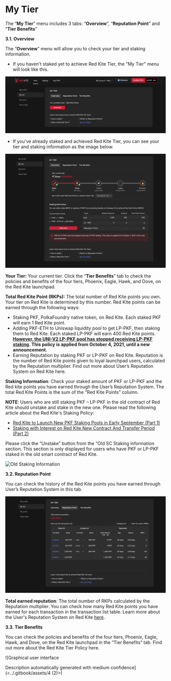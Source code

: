 # My Tier

The “**My Tier**” menu includes 3 tabs: “**Overview**”, “**Reputation Point**” and “**Tier Benefits**”

**3.1. Overview**

The “**Overview**” menu will allow you to check your tier and staking information.

* If you haven't staked yet to achieve Red Kite Tier, the "My Tier" menu will look like this.

![My Tier - Users have not yet staked](../.gitbook/assets/0)

* If you've already staked and achieved Red Kite Tier, you can see your tier and staking information as the image below.

![My Tier - Users have staked](<../.gitbook/assets/1 (2)>)

**Your Tier:** Your current tier. Click the “**Tier Benefits**” tab to check the policies and benefits of the four tiers, Phoenix, Eagle, Hawk, and Dove, on the Red Kite launchpad.

**Total Red Kite Point (RKPs):** The total number of Red Kite points you own. Your tier on Red Kite is determined by this number. Red Kite points can be earned through the following ways:

* Staking PKF, PolkaFoundry native token, on Red Kite. Each staked PKF will earn 1 Red Kite point.
* Adding PKF-ETH to Uniswap liquidity pool to get LP-PKF, then staking them to Red Kite. Each staked LP-PKF will earn 400 Red Kite points. [**However, the UNI-V2 LP-PKF pool has stopped receiving LP-PKF staking**](https://twitter.com/PolkaFoundry/status/1444950425426284544?s=20)**. This policy is applied from October 4, 2021, until a new announcement.**&#x20;
* Earning Reputation by staking PKF or LP-PKF on Red Kite. Reputation is the number of Red Kite points given to loyal launchpad users, calculated by the Reputation multiplier. Find out more about User’s Reputation System on Red Kite here.

**Staking Information**: Check your staked amount of PKF or LP-PKF and the Red kite points you have earned through the User’s Reputation System. The total Red Kite Points is the sum of the “Red Kite Points” column.

**NOTE**: Users who are still staking PKF – LP-PKF in the old contract of Red Kite should unstake and stake in the new one. Please read the following article about the Red Kite's Staking Policy:

* [Red Kite to Launch New PKF Staking Pools in Early September (Part 1)](https://medium.com/polkafoundry/red-kite-to-launch-new-pkf-and-lp-pkf-staking-pools-in-early-september-part-1-6474c684fc95)
* [Staking with Interest on Red Kite New Contract And Transfer Period (Part 2)](https://medium.com/polkafoundry/staking-with-interest-on-red-kite-new-contract-and-transfer-period-part-2-31a103c38b1e)

Please click the “Unstake” button from the “Old SC Staking information section. This section is only displayed for users who have PKF or LP-PKF staked in the old smart contract of Red Kite.

![Old Staking Information
](../.gitbook/assets/2)

**3.2. Reputation Point**

You can check the history of the Red Kite points you have earned through User’s Reputation System in this tab.

![My Tier - Reputation Point](<../.gitbook/assets/3 (3)>)

**Total earned reputation**: The total number of RKPs calculated by the Reputation multiplier. You can check how many Red Kite points you have earned for each transaction in the transaction list table. Learn more about the User's Reputation System on Red Kite [here](https://medium.com/polkafoundry/users-reputation-system-on-red-kite-feb4b4890df0).

**3.3. Tier Benefits**

You can check the policies and benefits of the four tiers, Phoenix, Eagle, Hawk, and Dove, on the Red Kite launchpad in the “Tier Benefits” tab. Find out more about the Red Kite Tier Policy here.

![Graphical user interface

Description automatically generated with medium confidence](<../.gitbook/assets/4 (2)>)
